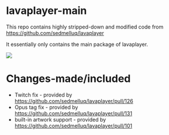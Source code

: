 # lavaplayer-main

This repo contains highly stripped-down and modified code from 
https://github.com/sedmelluq/lavaplayer

It essentially only contains the main package of lavaplayer.

[![](https://jitpack.io/v/GigaFyde/lavaplayer-main.svg)](https://jitpack.io/#GigaFyde/lavaplayer-main)

# Changes-made/included

- Twitch fix - provided by https://github.com/sedmelluq/lavaplayer/pull/126
- Opus tag fix - provided by https://github.com/sedmelluq/lavaplayer/pull/131
- built-in artwork support - provided by https://github.com/sedmelluq/lavaplayer/pull/101
